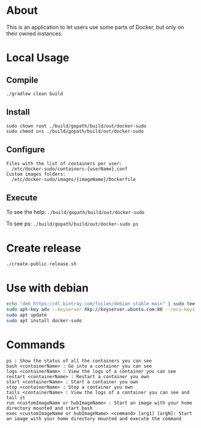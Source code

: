 # About

This is an application to let users use some parts of Docker, but only on their owned instances.

# Local Usage


## Compile

`./gradlew clean build` 

## Install

```
sudo chown root ./build/gopath/build/out/docker-sudo
sudo chmod u+s ./build/gopath/build/out/docker-sudo
```

## Configure

```
Files with the list of containers per user:
  /etc/docker-sudo/containers-{userName}.conf
Custom images folders:
  /etc/docker-sudo/images/{imageName}/Dockerfile
```

## Execute

To see the help:
`./build/gopath/build/out/docker-sudo`

To see ps:
`./build/gopath/build/out/docker-sudo ps`

# Create release

`./create-public-release.sh`

# Use with debian

```bash
echo "deb https://dl.bintray.com/foilen/debian stable main" | sudo tee /etc/apt/sources.list.d/foilen.list
sudo apt-key adv --keyserver hkp://keyserver.ubuntu.com:80 --recv-keys 379CE192D401AB61
sudo apt update
sudo apt install docker-sudo
```

# Commands

```
ps : Show the status of all the containers you can see
bash <containerName> : Go into a container you can see
logs <containerName> : View the logs of a container you can see
restart <containerName> : Restart a container you own
start <containerName> : Start a container you own
stop <containerName> : Stop a container you own
tails <containerName> : View the logs of a container you can see and tail it
run <customImageName or hubImageName> : Start an image with your home directory mounted and start bash
exec <customImageName or hubImageName> <command> [arg1] [argN]: Start an image with your home directory mounted and execute the command
```
